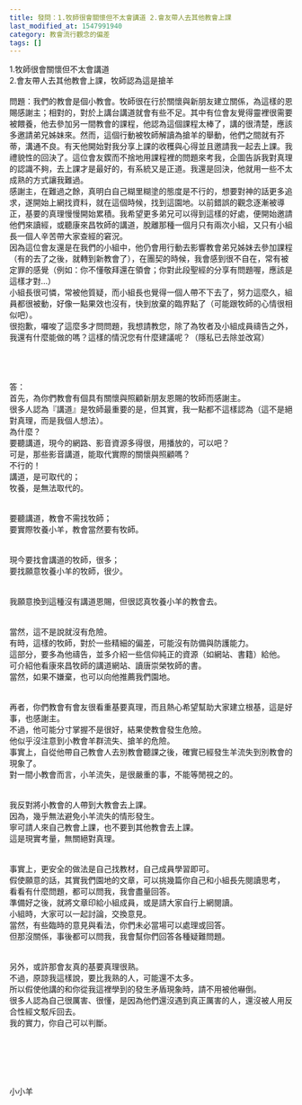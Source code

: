 ```yaml
---
title: 發問：1.牧師很會關懷但不太會講道 2.會友帶人去其他教會上課
last_modified_at: 1547991940
category: 教會流行觀念的偏差
tags: []
---
```


<p>1.牧師很會關懷但不太會講道 <br/>2.會友帶人去其他教會上課，牧師認為這是搶羊<br/><!--more--><br/>問題：我們的教會是個小教會。牧師很在行於關懷與新朋友建立關係，為這樣的恩賜感謝主；相對的，對於上講台講道就會有些不足。其中有位會友覺得靈裡很需要被餵養，他去參加另一間教會的課程，他認為這個課程太棒了，講的很清楚，應該多邀請弟兄姊妹來。然而，這個行動被牧師解讀為搶羊的舉動，他們之間就有芥蒂，溝通不良。有天他開始對我分享上課的收穫與心得並且邀請我一起去上課。我禮貌性的回決了。這位會友鍥而不捨地用課程裡的問題來考我，企圖告訴我對真理的認識不夠，去上課才是最好的，有系統又是正道。我還是回決，他就用一些不太成熟的方式讓我難過。<br/>       感謝主，在難過之餘，真明白自己糊里糊塗的態度是不行的，想要對神的話更多追求，遂開始上網找資料，就在這個時候，找到這園地。以前錯誤的觀念逐漸被導正，基要的真理慢慢開始累積。我希望更多弟兄可以得到這樣的好處，便開始邀請他們來讀經，或聽康來昌牧師的講道，脫離那種一個月只有兩次小組，又只有小組長一個人辛苦帶大家查經的窘況。<br/>       因為這位會友還是在我們的小組中，他仍會用行動去影響教會弟兄姊妹去參加課程（有的去了之後，就轉到新教會了），在團契的時候，我會感到很不自在，常有被定罪的感覺（例如：你不懂敬拜還在領會；你對此段聖經的分享有問題喔，應該是這樣才對…）<br/>        小組長很可憐，常被他質疑，而小組長也覺得一個人帶不下去了，努力這麼久，組員都很被動，好像一點果效也沒有，快到放棄的臨界點了（可能跟牧師的心情很相似吧）。<br/>很抱歉，囉唆了這麼多才問問題，我想請教您，除了為牧者及小組成員禱告之外，<br/>我還有什麼能做的嗎？這樣的情況您有什麼建議呢？（隱私已去除並改寫）<br/> <br/><br/><br/><br/>答：<br/>首先，為你們教會有個具有關懷與照顧新朋友恩賜的牧師而感謝主。<br/>很多人認為『講道』是牧師最重要的是，但其實，我一點都不這樣認為（這不是絕對真理，而是我個人想法）。<br/>為什麼？<br/>要聽講道，現今的網路、影音資源多得很，用播放的，可以吧？<br/>可是，那些影音講道，能取代實際的關懷與照顧嗎？<br/>不行的！<br/>講道，是可取代的；<br/>牧養，是無法取代的。<br/> <br/><br/>要聽講道，教會不需找牧師；<br/>要實際牧養小羊，教會當然要有牧師。<br/> <br/><br/>現今要找會講道的牧師，很多；<br/>要找願意牧養小羊的牧師，很少。<br/> <br/><br/>我願意換到這種沒有講道恩賜，但很認真牧養小羊的教會去。<br/> <br/><br/>當然，這不是說就沒有危險。<br/>有時，這樣的牧師，對於一些精細的偏差，可能沒有防備與防護能力。<br/>這部分，要多為他禱告，並多介紹一些信仰純正的資源（如網站、書籍）給他。<br/>可介紹他看康來昌牧師的講道網站、讀唐崇榮牧師的書。<br/>當然，如果不嫌棄，也可以向他推薦我們園地。<br/> <br/> <br/>再者，你們教會有會友很看重基要真理，而且熱心希望幫助大家建立根基，這是好事，也感謝主。<br/>不過，他可能分寸掌握不是很好，結果使教會發生危險。<br/>他似乎沒注意到小教會羊群流失、搶羊的危險。<br/>事實上，自從他帶自己教會人去別教會聽課之後，確實已經發生羊流失到別教會的現象了。<br/>對一間小教會而言，小羊流失，是很嚴重的事，不能等閒視之的。<br/> <br/><br/>我反對將小教會的人帶到大教會去上課。<br/>因為，幾乎無法避免小羊流失的情形發生。<br/>寧可請人來自己教會上課，也不要到其他教會去上課。<br/>這是現實考量，無關絕對真理。<br/> <br/><br/>事實上，更安全的做法是自己找教材，自己成員學習即可。<br/>假使願意的話，其實我們園地的文章，可以挑幾篇你自己和小組長先閱讀思考，<br/>看看有什麼問題，都可以問我，我會盡量回答。<br/>準備好之後，就將文章印給小組成員，或是請大家自行上網閱讀。<br/>小組時，大家可以一起討論，交換意見。<br/>當然，有些臨時的意見與看法，你們未必當場可以處理或回答。<br/>但那沒關係，事後都可以問我，我會幫你們回答各種疑難問題。<br/> <br/><br/>另外，或許那會友真的基要真理很熟。<br/>不過，原諒我這樣說，要比我熟的人，可能還不太多。<br/>所以假使他講的和你從我這裡學到的發生矛盾現象時，請不用被他嚇倒。<br/>很多人認為自己很厲害、很懂，是因為他們還沒遇到真正厲害的人，還沒被人用反合性經文駁斥回去。<br/>我的實力，你自己可以判斷。<br/> <br/><br/><br/><br/><br/><br/>小小羊<br/><br/><br/><br/><br/><br/><br/><br/>
</p>